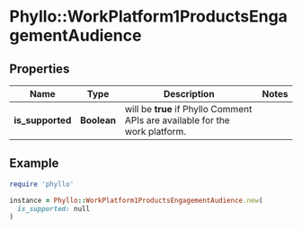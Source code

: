 # Phyllo::WorkPlatform1ProductsEngagementAudience

## Properties

| Name | Type | Description | Notes |
| ---- | ---- | ----------- | ----- |
| **is_supported** | **Boolean** | will be **true** if Phyllo Comment APIs are available for the work platform. |  |

## Example

```ruby
require 'phyllo'

instance = Phyllo::WorkPlatform1ProductsEngagementAudience.new(
  is_supported: null
)
```

